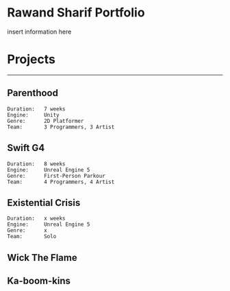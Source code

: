 # Rawand Sharif Portfolio

insert information here

# Projects
---

## Parenthood

```
Duration:   7 weeks
Engine:     Unity
Genre:      2D Platformer
Team:       3 Programmers, 3 Artist
```

## Swift G4

```
Duration:   8 weeks
Engine:     Unreal Engine 5
Genre:      First-Person Parkour
Team:       4 Programmers, 4 Artist
```

## Existential Crisis

```
Duration:   x weeks
Engine:     Unreal Engine 5
Genre:      x
Team:       Solo
```

## Wick The Flame

## Ka-boom-kins
